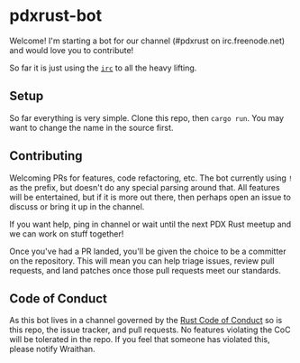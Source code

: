 # pdxrust-bot

Welcome! I'm starting a bot for our channel (#pdxrust on irc.freenode.net) and
would love you to contribute!

So far it is just using the [`irc`](https://crates.io/crates/irc) to all the
heavy lifting.

## Setup

So far everything is very simple. Clone this repo, then `cargo run`. You may
want to change the name in the source first.

## Contributing

Welcoming PRs for features, code refactoring, etc. The bot currently using `!`
as the prefix, but doesn't do any special parsing around that. All features will
be entertained, but if it is more out there, then perhaps open an issue to
discuss or bring it up in the channel.

If you want help, ping in channel or wait until the next PDX Rust meetup and we
can work on stuff together!

Once you've had a PR landed, you'll be given the choice to be a committer on the
repository. This will mean you can help triage issues, review pull requests, and
land patches once those pull requests meet our standards.

## Code of Conduct

As this bot lives in a channel governed by the
[Rust Code of Conduct](https://www.rust-lang.org/conduct.html) so is this repo,
the issue tracker, and pull requests. No features violating the CoC will be
tolerated in the repo. If you feel that someone has violated this, please notify
Wraithan.
